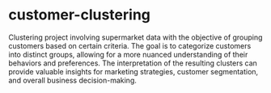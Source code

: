 # customer-clustering

 Clustering project involving supermarket data with the objective of grouping customers based on certain criteria.
The goal is to categorize customers into distinct groups, allowing for a more nuanced understanding of their behaviors and preferences.
The interpretation of the resulting clusters can provide valuable insights for marketing strategies, customer segmentation, and overall business decision-making.